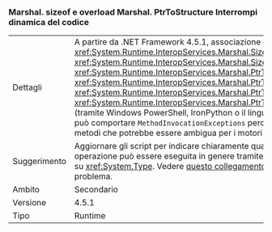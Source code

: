 ### <a name="marshalsizeof-and-marshalptrtostructure-overloads-break-dynamic-code"></a>Marshal. sizeof e overload Marshal. PtrToStructure Interrompi dinamica del codice

|   |   |
|---|---|
|Dettagli|A partire da .NET Framework 4.5.1, associazione dinamica di ai metodi <xref:System.Runtime.InteropServices.Marshal.SizeOf%60%601>, <xref:System.Runtime.InteropServices.Marshal.SizeOf%60%601(%60%600)>, <xref:System.Runtime.InteropServices.Marshal.PtrToStructure(System.IntPtr,System.Object)>, <xref:System.Runtime.InteropServices.Marshal.PtrToStructure(System.IntPtr,System.Type)>, <xref:System.Runtime.InteropServices.Marshal.PtrToStructure%60%601(System.IntPtr)>, o <xref:System.Runtime.InteropServices.Marshal.PtrToStructure%60%601(System.IntPtr,%60%600)>, (tramite Windows PowerShell, IronPython o il linguaggio c# parola chiave dinamica, ad esempio) può comportare <code>MethodInvocationExceptions</code> perché sono stati aggiunti nuovi overload di questi metodi che potrebbe essere ambigua per i motori di script.|
|Suggerimento|Aggiornare gli script per indicare chiaramente quale overload deve essere usato. Questa operazione può essere eseguita in genere tramite il cast esplicito dei parametri di tipo dei metodi su <xref:System.Type>. Vedere [questo collegamento](https://support.microsoft.com/kb/2909958/) per altri dettagli ed esempi per risolvere il problema.|
|Ambito|Secondario|
|Versione|4.5.1|
|Tipo|Runtime|

